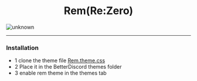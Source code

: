 <h1 align="center">Rem(Re:Zero) </h1>

![unknown](https://user-images.githubusercontent.com/80748971/138563770-18885001-a8b8-4108-a3d0-ee8644984f55.png)

---
### Installation

- 1 clone the theme file [Rem.theme.css](https://github.com/FdwZ47/Rem/blob/main/Rem.theme.css)
- 2 Place it in the BetterDiscord themes folder
- 3 enable rem theme in the themes tab
